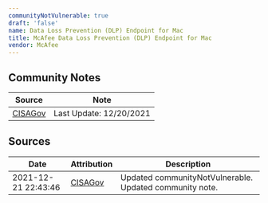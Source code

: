 ```yaml
---
communityNotVulnerable: true
draft: 'false'
name: Data Loss Prevention (DLP) Endpoint for Mac
title: McAfee Data Loss Prevention (DLP) Endpoint for Mac
vendor: McAfee
---
```




## Community Notes
| Source | Note |
| --- | --- |
| [CISAGov](https://raw.githubusercontent.com/cisagov/log4j-affected-db/develop/README.md) | Last Update: 12/20/2021 |

## Sources
| Date | Attribution | Description |
| --- | --- | --- |
| 2021-12-21 22:43:46 | [CISAGov](https://raw.githubusercontent.com/cisagov/log4j-affected-db/develop/README.md) | Updated communityNotVulnerable. Updated community note.  |
